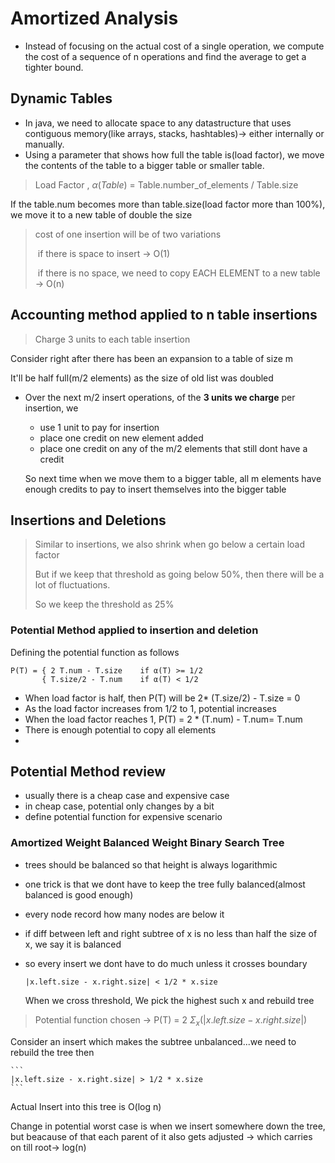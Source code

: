# Amortized Analysis

- Instead of focusing on the actual cost of a single operation, we compute the cost of a sequence of n operations and find the average to get a tighter bound.

## Dynamic Tables

- In java, we need to allocate space to any datastructure that uses contiguous memory(like arrays, stacks, hashtables)-> either internally or manually.
- Using a parameter that shows how full the table is(load factor), we move the contents of the table to a bigger table or smaller table.

> Load Factor , $\alpha(Table)$ = Table.number_of_elements / Table.size 

If the table.num becomes more than table.size(load factor more than 100%), we move it to a new table of double the size

> cost of one insertion will be of two variations
>
> ​	if there is space to insert -> O(1)
>
> ​	if there is no space, we need to copy EACH ELEMENT to a new table -> O(n)

## Accounting method applied to n table insertions

> Charge 3 units to each table insertion

Consider right after there has been an expansion to a table of size m

It'll be half full(m/2 elements) as the size of old list was doubled

- Over the next m/2 insert operations, of the **3 units we charge** per insertion, we 

  - use 1 unit to pay for insertion
  - place one credit on new element added
  - place one credit on any of the m/2 elements that still dont have a credit

  So next time when we move them to a bigger table, all m  elements have enough credits to pay to insert themselves into the bigger table 

## Insertions and Deletions

> Similar to insertions, we also shrink when go below a certain load factor
>
> But if we keep that threshold as going below 50%, then there will be a lot of fluctuations. 
>
> So we keep the threshold as 25%

### Potential Method applied to insertion and deletion

Defining the potential function as follows

```
P(T) = { 2 T.num - T.size    if α(T) >= 1/2
       { T.size/2 - T.num    if α(T) < 1/2
```

- When load factor is half, then P(T) will be 2* (T.size/2) - T.size = 0
- As the load factor increases from 1/2 to 1, potential increases
- When the load factor reaches 1, P(T) = 2 * (T.num) - T.num= T.num
- There is enough potential to copy all elements
- 

## Potential Method review

- usually there is a cheap case and expensive case
- in cheap case, potential only changes by a bit 
- define potential function for expensive scenario

### Amortized Weight Balanced Weight Binary Search Tree

- trees should be balanced so that height is always logarithmic

- one trick is that we dont have to keep the tree fully balanced(almost balanced is good enough)

- every node record how many nodes are below it

- if diff between left and right subtree of x is no less than half the size of x, we say it is balanced

- so every insert we dont have to do much unless it crosses boundary

  ```
  |x.left.size - x.right.size| < 1/2 * x.size
  ```

  When we cross threshold, We pick the highest such x and rebuild tree

> Potential function chosen -> P(T) = 2 $\Sigma_x(|x.left.size-x.right.size|)$

 Consider an insert which makes the subtree unbalanced...we need to rebuild the tree then 

```
​```
|x.left.size - x.right.size| > 1/2 * x.size
​```

```

Actual Insert into this tree is O(log n)

Change in potential worst case is when we insert somewhere down the tree, but beacause of that each parent of it also gets adjusted -> which carries on till root-> log(n)



